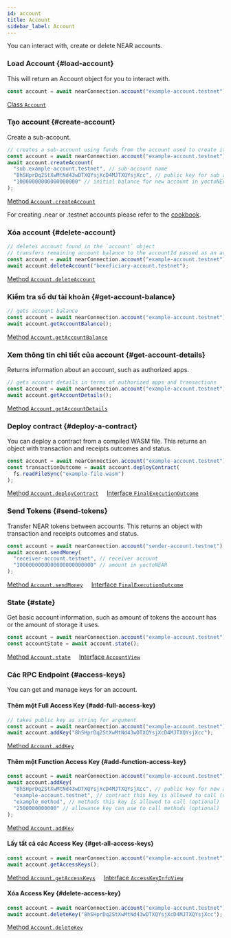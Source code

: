 ```yaml
---
id: account
title: Account
sidebar_label: Account
---
```


You can interact with, create or delete NEAR accounts.

### Load Account {#load-account}

This will return an Account object for you to interact with.

```js
const account = await nearConnection.account("example-account.testnet");
```

[<span className="typedoc-icon typedoc-icon-class"></span> Class `Account`](https://near.github.io/near-api-js/classes/near_api_js.account.Account.html)

### Tạo account {#create-account}

Create a sub-account.

```js
// creates a sub-account using funds from the account used to create it.
const account = await nearConnection.account("example-account.testnet");
await account.createAccount(
  "sub.example-account.testnet", // sub-account name
  "8hSHprDq2StXwMtNd43wDTXQYsjXcD4MJTXQYsjXcc", // public key for sub account
  "10000000000000000000" // initial balance for new account in yoctoNEAR
);
```

[<span className="typedoc-icon typedoc-icon-method"></span> Method `Account.createAccount`](https://near.github.io/near-api-js/classes/near_api_js.account.Account.html#createAccount)

For creating .near or .testnet accounts please refer to the [cookbook](https://github.com/near/near-api-js/tree/master/packages/cookbook/accounts).

### Xóa account {#delete-account}

```js
// deletes account found in the `account` object
// transfers remaining account balance to the accountId passed as an argument
const account = await nearConnection.account("example-account.testnet");
await account.deleteAccount("beneficiary-account.testnet");
```

[<span className="typedoc-icon typedoc-icon-method"></span> Method `Account.deleteAccount`](https://near.github.io/near-api-js/classes/near_api_js.account.Account.html#deleteAccount)

### Kiểm tra số dư tài khoản {#get-account-balance}

```js
// gets account balance
const account = await nearConnection.account("example-account.testnet");
await account.getAccountBalance();
```

[<span className="typedoc-icon typedoc-icon-method"></span> Method `Account.getAccountBalance`](https://near.github.io/near-api-js/classes/near_api_js.account.Account.html#getAccountBalance)

### Xem thông tin chi tiết của account {#get-account-details}

Returns information about an account, such as authorized apps.

```js
// gets account details in terms of authorized apps and transactions
const account = await nearConnection.account("example-account.testnet");
await account.getAccountDetails();
```

[<span className="typedoc-icon typedoc-icon-method"></span> Method `Account.getAccountDetails`](https://near.github.io/near-api-js/classes/near_api_js.account.Account.html#getAccountDetails)

### Deploy contract {#deploy-a-contract}

You can deploy a contract from a compiled WASM file. This returns an object with transaction and receipts outcomes and status.

```js
const account = await nearConnection.account("example-account.testnet");
const transactionOutcome = await account.deployContract(
  fs.readFileSync("example-file.wasm")
);
```

[<span className="typedoc-icon typedoc-icon-method"></span> Method `Account.deployContract`](https://near.github.io/near-api-js/classes/near_api_js.account.Account.html#deployContract) &nbsp;&nbsp;&nbsp; [<span className="typedoc-icon typedoc-icon-interface"></span> Interface `FinalExecutionOutcome`](https://near.github.io/near-api-js/interfaces/_near_js_types.provider_response.FinalExecutionOutcome.html)

### Send Tokens {#send-tokens}

Transfer NEAR tokens between accounts. This returns an object with transaction and receipts outcomes and status.

```js
const account = await nearConnection.account("sender-account.testnet");
await account.sendMoney(
  "receiver-account.testnet", // receiver account
  "1000000000000000000000000" // amount in yoctoNEAR
);
```

[<span className="typedoc-icon typedoc-icon-method"></span> Method `Account.sendMoney`](https://near.github.io/near-api-js/classes/near_api_js.account.Account.html#sendMoney) &nbsp;&nbsp;&nbsp; [<span className="typedoc-icon typedoc-icon-interface"></span> Interface `FinalExecutionOutcome`](https://near.github.io/near-api-js/interfaces/_near_js_types.provider_response.FinalExecutionOutcome.html)

### State {#state}

Get basic account information, such as amount of tokens the account has or the amount of storage it uses.

```js
const account = await nearConnection.account("example-account.testnet");
const accountState = await account.state();
```

[<span className="typedoc-icon typedoc-icon-method"></span> Method `Account.state`](https://near.github.io/near-api-js/classes/near_api_js.account.Account.html#state) &nbsp;&nbsp;&nbsp; [<span className="typedoc-icon typedoc-icon-interface"></span> Interface `AccountView`](https://near.github.io/near-api-js/interfaces/near_api_js.providers_provider.AccountView.html)

### Các RPC Endpoint {#access-keys}

You can get and manage keys for an account.

#### Thêm một Full Access Key {#add-full-access-key}

```js
// takes public key as string for argument
const account = await nearConnection.account("example-account.testnet");
await account.addKey("8hSHprDq2StXwMtNd43wDTXQYsjXcD4MJTXQYsjXcc");
```

[<span className="typedoc-icon typedoc-icon-method"></span> Method `Account.addKey`](https://near.github.io/near-api-js/classes/near_api_js.account.Account.html#addKey)

#### Thêm một Function Access Key {#add-function-access-key}

```js
const account = await nearConnection.account("example-account.testnet");
await account.addKey(
  "8hSHprDq2StXwMtNd43wDTXQYsjXcD4MJTXQYsjXcc", // public key for new account
  "example-account.testnet", // contract this key is allowed to call (optional)
  "example_method", // methods this key is allowed to call (optional)
  "2500000000000" // allowance key can use to call methods (optional)
);
```

[<span className="typedoc-icon typedoc-icon-method"></span> Method `Account.addKey`](https://near.github.io/near-api-js/classes/near_api_js.account.Account.html#addKey)

#### Lấy tất cả các Access Key {#get-all-access-keys}

```js
const account = await nearConnection.account("example-account.testnet");
await account.getAccessKeys();
```

[<span className="typedoc-icon typedoc-icon-method"></span> Method `Account.getAccessKeys`](https://near.github.io/near-api-js/classes/near_api_js.account.Account.html#getAccessKeys) &nbsp;&nbsp;&nbsp; [<span className="typedoc-icon typedoc-icon-interface"></span> Interface `AccessKeyInfoView`](https://near.github.io/near-api-js/interfaces/near_api_js.providers_provider.AccessKeyInfoView.html)

#### Xóa Access Key {#delete-access-key}

```js
const account = await nearConnection.account("example-account.testnet");
await account.deleteKey("8hSHprDq2StXwMtNd43wDTXQYsjXcD4MJTXQYsjXcc");
```

[<span className="typedoc-icon typedoc-icon-method"></span> Method `Account.deleteKey`](https://near.github.io/near-api-js/classes/near_api_js.account.Account.html#deleteKey)
